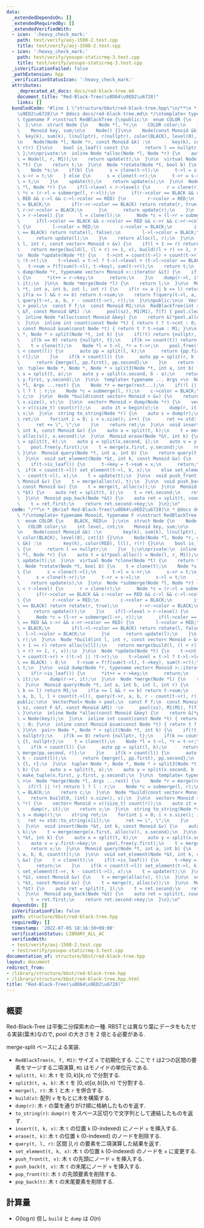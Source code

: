 ```yaml
---
data:
  _extendedDependsOn: []
  _extendedRequiredBy: []
  _extendedVerifiedWith:
  - icon: ':heavy_check_mark:'
    path: test/verify/aoj-1508-2.test.cpp
    title: test/verify/aoj-1508-2.test.cpp
  - icon: ':heavy_check_mark:'
    path: test/verify/yosupo-staticrmq-3.test.cpp
    title: test/verify/yosupo-staticrmq-3.test.cpp
  _isVerificationFailed: false
  _pathExtension: hpp
  _verificationStatusIcon: ':heavy_check_mark:'
  attributes:
    _deprecated_at_docs: docs/red-black-tree.md
    document_title: "Red-Black-Tree(\u8D64\u9ED2\u6728)"
    links: []
  bundledCode: "#line 1 \"structure/bbst/red-black-tree.hpp\"\n/**\n * @brief Red-Black-Tree(\u8D64\
    \u9ED2\u6728)\n * @docs docs/red-black-tree.md\n */\ntemplate< typename Monoid,\
    \ typename F >\nstruct RedBlackTree {\npublic:\n  enum COLOR {\n    BLACK, RED\n\
    \  };\n\n  struct Node {\n    Node *l, *r;\n    COLOR color;\n    int level, cnt;\n\
    \    Monoid key, sum;\n\n    Node() {}\n\n    Node(const Monoid &k) :\n      \
    \  key(k), sum(k), l(nullptr), r(nullptr), color(BLACK), level(0), cnt(1) {}\n\
    \n    Node(Node *l, Node *r, const Monoid &k) :\n        key(k), color(RED), l(l),\
    \ r(r) {}\n\n    bool is_leaf() const {\n      return l == nullptr;\n    }\n \
    \ };\n\nprivate:\n  inline Node *alloc(Node *l, Node *r) {\n    auto t = &(*pool.alloc()\
    \ = Node(l, r, M1));\n    return update(t);\n  }\n\n  virtual Node *clone(Node\
    \ *t) {\n    return t;\n  }\n\n  Node *rotate(Node *t, bool b) {\n    t = clone(t);\n\
    \    Node *s;\n    if(b) {\n      s = clone(t->l);\n      t->l = s->r;\n     \
    \ s->r = t;\n    } else {\n      s = clone(t->r);\n      t->r = s->l;\n      s->l\
    \ = t;\n    }\n    update(t);\n    return update(s);\n  }\n\n  Node *submerge(Node\
    \ *l, Node *r) {\n    if(l->level < r->level) {\n      r = clone(r);\n      Node\
    \ *c = (r->l = submerge(l, r->l));\n      if(r->color == BLACK && c->color ==\
    \ RED && c->l && c->l->color == RED) {\n        r->color = RED;\n        c->color\
    \ = BLACK;\n        if(r->r->color == BLACK) return rotate(r, true);\n       \
    \ r->r->color = BLACK;\n      }\n      return update(r);\n    }\n    if(l->level\
    \ > r->level) {\n      l = clone(l);\n      Node *c = (l->r = submerge(l->r, r));\n\
    \      if(l->color == BLACK && c->color == RED && c->r && c->r->color == RED)\
    \ {\n        l->color = RED;\n        c->color = BLACK;\n        if(l->l->color\
    \ == BLACK) return rotate(l, false);\n        l->l->color = BLACK;\n      }\n\
    \      return update(l);\n    }\n    return alloc(l, r);\n  }\n\n  Node *build(int\
    \ l, int r, const vector< Monoid > &v) {\n    if(l + 1 >= r) return alloc(v[l]);\n\
    \    return merge(build(l, (l + r) >> 1, v), build((l + r) >> 1, r, v));\n  }\n\
    \n  Node *update(Node *t) {\n    t->cnt = count(t->l) + count(t->r) + (!t->l ||\
    \ !t->r);\n    t->level = t->l ? t->l->level + (t->l->color == BLACK) : 0;\n \
    \   t->sum = f(f(sum(t->l), t->key), sum(t->r));\n    return t;\n  }\n\n  void\
    \ dump(Node *r, typename vector< Monoid >::iterator &it) {\n    if(r->is_leaf())\
    \ {\n      *it++ = r->key;\n      return;\n    }\n    dump(r->l, it);\n    dump(r->r,\
    \ it);\n  }\n\n  Node *merge(Node *l) {\n    return l;\n  }\n\n  Monoid query(Node\
    \ *t, int a, int b, int l, int r) {\n    if(r <= a || b <= l) return M1;\n   \
    \ if(a <= l && r <= b) return t->sum;\n    return f(query(t->l, a, b, l, l + count(t->l)),\
    \ query(t->r, a, b, r - count(t->r), r));\n  }\n\npublic:\n\n  VectorPool< Node\
    \ > pool;\n  const F f;\n  const Monoid M1;\n\n  RedBlackTree(int sz, const F\
    \ &f, const Monoid &M1) :\n      pool(sz), M1(M1), f(f) { pool.clear(); }\n\n\n\
    \  inline Node *alloc(const Monoid &key) {\n    return &(*pool.alloc() = Node(key));\n\
    \  }\n\n  inline int count(const Node *t) { return t ? t->cnt : 0; }\n\n  inline\
    \ const Monoid &sum(const Node *t) { return t ? t->sum : M1; }\n\n  pair< Node\
    \ *, Node * > split(Node *t, int k) {\n    if(!t) return {nullptr, nullptr};\n\
    \    if(k == 0) return {nullptr, t};\n    if(k >= count(t)) return {t, nullptr};\n\
    \    t = clone(t);\n    Node *l = t->l, *r = t->r;\n    pool.free(t);\n    if(k\
    \ < count(l)) {\n      auto pp = split(l, k);\n      return {pp.first, merge(pp.second,\
    \ r)};\n    }\n    if(k > count(l)) {\n      auto pp = split(r, k - count(l));\n\
    \      return {merge(l, pp.first), pp.second};\n    }\n    return {l, r};\n  }\n\
    \n  tuple< Node *, Node *, Node * > split3(Node *t, int a, int b) {\n    auto\
    \ x = split(t, a);\n    auto y = split(x.second, b - a);\n    return make_tuple(x.first,\
    \ y.first, y.second);\n  }\n\n  template< typename ... Args >\n  Node *merge(Node\
    \ *l, Args ...rest) {\n    Node *r = merge(rest...);\n    if(!l || !r) return\
    \ l ? l : r;\n    Node *c = submerge(l, r);\n    c->color = BLACK;\n    return\
    \ c;\n  }\n\n  Node *build(const vector< Monoid > &v) {\n    return build(0, (int)\
    \ v.size(), v);\n  }\n\n  vector< Monoid > dump(Node *r) {\n    vector< Monoid\
    \ > v((size_t) count(r));\n    auto it = begin(v);\n    dump(r, it);\n    return\
    \ v;\n  }\n\n  string to_string(Node *r) {\n    auto s = dump(r);\n    string\
    \ ret;\n    for(int i = 0; i < s.size(); i++) {\n      ret += std::to_string(s[i]);\n\
    \      ret += \", \";\n    }\n    return ret;\n  }\n\n  void insert(Node *&t,\
    \ int k, const Monoid &v) {\n    auto x = split(t, k);\n    t = merge(merge(x.first,\
    \ alloc(v)), x.second);\n  }\n\n  Monoid erase(Node *&t, int k) {\n    auto x\
    \ = split(t, k);\n    auto y = split(x.second, 1);\n    auto v = y.first->key;\n\
    \    pool.free(y.first);\n    t = merge(x.first, y.second);\n    return v;\n \
    \ }\n\n  Monoid query(Node *t, int a, int b) {\n    return query(t, a, b, 0, count(t));\n\
    \  }\n\n  void set_element(Node *&t, int k, const Monoid &x) {\n    t = clone(t);\n\
    \    if(t->is_leaf()) {\n      t->key = t->sum = x;\n      return;\n    }\n  \
    \  if(k < count(t->l)) set_element(t->l, k, x);\n    else set_element(t->r, k\
    \ - count(t->l), x);\n    t = update(t);\n  }\n\n  void push_front(Node *&t, const\
    \ Monoid &v) {\n    t = merge(alloc(v), t);\n  }\n\n  void push_back(Node *&t,\
    \ const Monoid &v) {\n    t = merge(t, alloc(v));\n  }\n\n  Monoid pop_front(Node\
    \ *&t) {\n    auto ret = split(t, 1);\n    t = ret.second;\n    return ret.first->key;\n\
    \  }\n\n  Monoid pop_back(Node *&t) {\n    auto ret = split(t, count(t) - 1);\n\
    \    t = ret.first;\n    return ret.second->key;\n  }\n};\n"
  code: "/**\n * @brief Red-Black-Tree(\u8D64\u9ED2\u6728)\n * @docs docs/red-black-tree.md\n\
    \ */\ntemplate< typename Monoid, typename F >\nstruct RedBlackTree {\npublic:\n\
    \  enum COLOR {\n    BLACK, RED\n  };\n\n  struct Node {\n    Node *l, *r;\n \
    \   COLOR color;\n    int level, cnt;\n    Monoid key, sum;\n\n    Node() {}\n\
    \n    Node(const Monoid &k) :\n        key(k), sum(k), l(nullptr), r(nullptr),\
    \ color(BLACK), level(0), cnt(1) {}\n\n    Node(Node *l, Node *r, const Monoid\
    \ &k) :\n        key(k), color(RED), l(l), r(r) {}\n\n    bool is_leaf() const\
    \ {\n      return l == nullptr;\n    }\n  };\n\nprivate:\n  inline Node *alloc(Node\
    \ *l, Node *r) {\n    auto t = &(*pool.alloc() = Node(l, r, M1));\n    return\
    \ update(t);\n  }\n\n  virtual Node *clone(Node *t) {\n    return t;\n  }\n\n\
    \  Node *rotate(Node *t, bool b) {\n    t = clone(t);\n    Node *s;\n    if(b)\
    \ {\n      s = clone(t->l);\n      t->l = s->r;\n      s->r = t;\n    } else {\n\
    \      s = clone(t->r);\n      t->r = s->l;\n      s->l = t;\n    }\n    update(t);\n\
    \    return update(s);\n  }\n\n  Node *submerge(Node *l, Node *r) {\n    if(l->level\
    \ < r->level) {\n      r = clone(r);\n      Node *c = (r->l = submerge(l, r->l));\n\
    \      if(r->color == BLACK && c->color == RED && c->l && c->l->color == RED)\
    \ {\n        r->color = RED;\n        c->color = BLACK;\n        if(r->r->color\
    \ == BLACK) return rotate(r, true);\n        r->r->color = BLACK;\n      }\n \
    \     return update(r);\n    }\n    if(l->level > r->level) {\n      l = clone(l);\n\
    \      Node *c = (l->r = submerge(l->r, r));\n      if(l->color == BLACK && c->color\
    \ == RED && c->r && c->r->color == RED) {\n        l->color = RED;\n        c->color\
    \ = BLACK;\n        if(l->l->color == BLACK) return rotate(l, false);\n      \
    \  l->l->color = BLACK;\n      }\n      return update(l);\n    }\n    return alloc(l,\
    \ r);\n  }\n\n  Node *build(int l, int r, const vector< Monoid > &v) {\n    if(l\
    \ + 1 >= r) return alloc(v[l]);\n    return merge(build(l, (l + r) >> 1, v), build((l\
    \ + r) >> 1, r, v));\n  }\n\n  Node *update(Node *t) {\n    t->cnt = count(t->l)\
    \ + count(t->r) + (!t->l || !t->r);\n    t->level = t->l ? t->l->level + (t->l->color\
    \ == BLACK) : 0;\n    t->sum = f(f(sum(t->l), t->key), sum(t->r));\n    return\
    \ t;\n  }\n\n  void dump(Node *r, typename vector< Monoid >::iterator &it) {\n\
    \    if(r->is_leaf()) {\n      *it++ = r->key;\n      return;\n    }\n    dump(r->l,\
    \ it);\n    dump(r->r, it);\n  }\n\n  Node *merge(Node *l) {\n    return l;\n\
    \  }\n\n  Monoid query(Node *t, int a, int b, int l, int r) {\n    if(r <= a ||\
    \ b <= l) return M1;\n    if(a <= l && r <= b) return t->sum;\n    return f(query(t->l,\
    \ a, b, l, l + count(t->l)), query(t->r, a, b, r - count(t->r), r));\n  }\n\n\
    public:\n\n  VectorPool< Node > pool;\n  const F f;\n  const Monoid M1;\n\n  RedBlackTree(int\
    \ sz, const F &f, const Monoid &M1) :\n      pool(sz), M1(M1), f(f) { pool.clear();\
    \ }\n\n\n  inline Node *alloc(const Monoid &key) {\n    return &(*pool.alloc()\
    \ = Node(key));\n  }\n\n  inline int count(const Node *t) { return t ? t->cnt\
    \ : 0; }\n\n  inline const Monoid &sum(const Node *t) { return t ? t->sum : M1;\
    \ }\n\n  pair< Node *, Node * > split(Node *t, int k) {\n    if(!t) return {nullptr,\
    \ nullptr};\n    if(k == 0) return {nullptr, t};\n    if(k >= count(t)) return\
    \ {t, nullptr};\n    t = clone(t);\n    Node *l = t->l, *r = t->r;\n    pool.free(t);\n\
    \    if(k < count(l)) {\n      auto pp = split(l, k);\n      return {pp.first,\
    \ merge(pp.second, r)};\n    }\n    if(k > count(l)) {\n      auto pp = split(r,\
    \ k - count(l));\n      return {merge(l, pp.first), pp.second};\n    }\n    return\
    \ {l, r};\n  }\n\n  tuple< Node *, Node *, Node * > split3(Node *t, int a, int\
    \ b) {\n    auto x = split(t, a);\n    auto y = split(x.second, b - a);\n    return\
    \ make_tuple(x.first, y.first, y.second);\n  }\n\n  template< typename ... Args\
    \ >\n  Node *merge(Node *l, Args ...rest) {\n    Node *r = merge(rest...);\n \
    \   if(!l || !r) return l ? l : r;\n    Node *c = submerge(l, r);\n    c->color\
    \ = BLACK;\n    return c;\n  }\n\n  Node *build(const vector< Monoid > &v) {\n\
    \    return build(0, (int) v.size(), v);\n  }\n\n  vector< Monoid > dump(Node\
    \ *r) {\n    vector< Monoid > v((size_t) count(r));\n    auto it = begin(v);\n\
    \    dump(r, it);\n    return v;\n  }\n\n  string to_string(Node *r) {\n    auto\
    \ s = dump(r);\n    string ret;\n    for(int i = 0; i < s.size(); i++) {\n   \
    \   ret += std::to_string(s[i]);\n      ret += \", \";\n    }\n    return ret;\n\
    \  }\n\n  void insert(Node *&t, int k, const Monoid &v) {\n    auto x = split(t,\
    \ k);\n    t = merge(merge(x.first, alloc(v)), x.second);\n  }\n\n  Monoid erase(Node\
    \ *&t, int k) {\n    auto x = split(t, k);\n    auto y = split(x.second, 1);\n\
    \    auto v = y.first->key;\n    pool.free(y.first);\n    t = merge(x.first, y.second);\n\
    \    return v;\n  }\n\n  Monoid query(Node *t, int a, int b) {\n    return query(t,\
    \ a, b, 0, count(t));\n  }\n\n  void set_element(Node *&t, int k, const Monoid\
    \ &x) {\n    t = clone(t);\n    if(t->is_leaf()) {\n      t->key = t->sum = x;\n\
    \      return;\n    }\n    if(k < count(t->l)) set_element(t->l, k, x);\n    else\
    \ set_element(t->r, k - count(t->l), x);\n    t = update(t);\n  }\n\n  void push_front(Node\
    \ *&t, const Monoid &v) {\n    t = merge(alloc(v), t);\n  }\n\n  void push_back(Node\
    \ *&t, const Monoid &v) {\n    t = merge(t, alloc(v));\n  }\n\n  Monoid pop_front(Node\
    \ *&t) {\n    auto ret = split(t, 1);\n    t = ret.second;\n    return ret.first->key;\n\
    \  }\n\n  Monoid pop_back(Node *&t) {\n    auto ret = split(t, count(t) - 1);\n\
    \    t = ret.first;\n    return ret.second->key;\n  }\n};\n"
  dependsOn: []
  isVerificationFile: false
  path: structure/bbst/red-black-tree.hpp
  requiredBy: []
  timestamp: '2022-07-05 18:16:30+09:00'
  verificationStatus: LIBRARY_ALL_AC
  verifiedWith:
  - test/verify/aoj-1508-2.test.cpp
  - test/verify/yosupo-staticrmq-3.test.cpp
documentation_of: structure/bbst/red-black-tree.hpp
layout: document
redirect_from:
- /library/structure/bbst/red-black-tree.hpp
- /library/structure/bbst/red-black-tree.hpp.html
title: "Red-Black-Tree(\u8D64\u9ED2\u6728)"
---
```

## 概要

Red-Black-Tree は平衡二分探索木の一種. RBSTとは異なり葉にデータをもたせる実装(葉木)なので, pool の大きさを $2$ 倍とる必要がある.

merge-split ベースによる実装.

* `RedBlackTree(n, f, M1)`: サイズ `n` で初期化する. ここで `f` は2つの区間の要素をマージする二項演算, `M1` はモノイドの単位元である.
* `split(t, k)`: 木 `t` を $[0, k)[k, n)$ で分割する.
* `split3(t, a, b)`: 木 `t` を $[0, a)[a, b)[b, n)$ で分割する.
* `merge(l, r)`: 木 `l` と木 `r` を併合する.
* `build(v)`: 配列 `v` をもとに木を構築する.
* `dump(r)`: 木 `r` の葉を通りがけ順に格納したものを返す.
* `to_string(r)`: `dump(r)` をスペース区切りで文字列として連結したものを返す.
* `insert(t, k, v)`: 木 `t` の位置 `k` (0-indexed) にノード `v` を挿入する.
* `erase(t, k)`: 木 `t` の位置 `k` (0-indexed) のノードを削除する.
* `query(t, l, r)`: 区間 $[l, r)$ の要素を二項演算した結果を返す.
* `set_element(t, k, x)`: 木 `t` の位置 `k` (0-indexed) のノードを `x` に変更する.
* `push_front(t, v)`: 木 `t` の先頭にノード `v` を挿入する.
* `push_back(t, v)`: 木 `t` の末尾にノード `v` を挿入する.
* `pop_front(t)`: 木 `t` の先頭要素を削除する.
* `pop_back(t)`: 木 `t` の末尾要素を削除する.

## 計算量

* $O(\log n)$ 但し `build` と `dump` は $O(n)$

